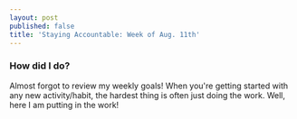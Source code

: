 ```yaml
---
layout: post
published: false
title: 'Staying Accountable: Week of Aug. 11th'
---
```

### How did I do?

Almost forgot to review my weekly goals! When you're getting started with any new activity/habit, the hardest thing is often just doing the work. Well, here I am putting in the work!


